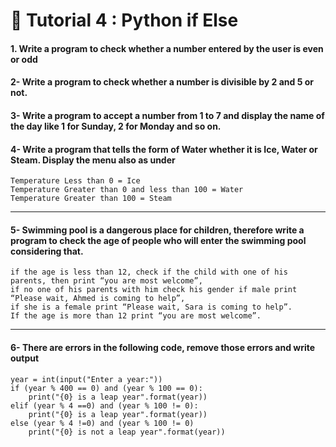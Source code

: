 # 🚀 Tutorial 4 : Python if Else

<h4>1. Write a program to check whether a number entered by the user is even or odd</h4>

<h4>2- Write a program to check whether a number is divisible by 2 and 5 or not.</h4>

<h4>3- Write a program to accept a number from 1 to 7 and display the name of the day like 1 for Sunday, 2 for Monday and so on.</h4>

<h4>4- Write a program that tells the form of Water whether it is Ice, Water or Steam. Display the menu also as under</h4>

```
Temperature Less than 0 = Ice
Temperature Greater than 0 and less than 100 = Water
Temperature Greater than 100 = Steam
```
----
<h4>5- Swimming pool is a dangerous place for children, therefore write a program to check the age of people who will enter the swimming pool considering that.</h4>

```
if the age is less than 12, check if the child with one of his parents, then print “you are most welcome”, 
if no one of his parents with him check his gender if male print “Please wait, Ahmed is coming to help”, 
if she is a female print “Please wait, Sara is coming to help”.
If the age is more than 12 print “you are most welcome”. 
```
---
<h4>6- There are errors in the following code, remove those errors and write output</h4>

```
year = int(input("Enter a year:"))
if (year % 400 == 0) and (year % 100 == 0):
    print("{0} is a leap year".format(year))
elif (year % 4 ==0) and (year % 100 != 0):
    print("{0} is a leap year".format(year))
else (year % 4 !=0) and (year % 100 != 0)
    print("{0} is not a leap year".format(year))
```
